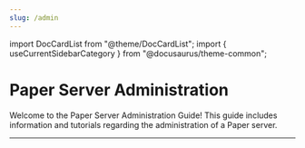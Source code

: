 ```yaml
---
slug: /admin
---
```


import DocCardList from "@theme/DocCardList";
import { useCurrentSidebarCategory } from "@docusaurus/theme-common";

# Paper Server Administration

Welcome to the Paper Server Administration Guide! This guide includes information and tutorials
regarding the administration of a Paper server.

---

<DocCardList items={useCurrentSidebarCategory().items} />
